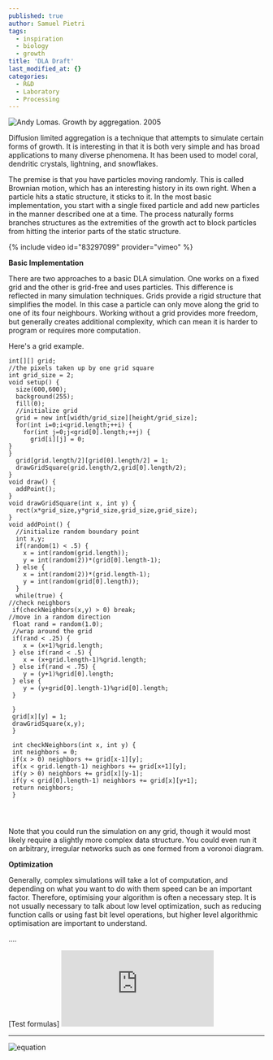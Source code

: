 ```yaml
---
published: true
author: Samuel Pietri
tags:
  - inspiration
  - biology
  - growth
title: 'DLA Draft'
last_modified_at: {}
categories:
  - R&D
  - Laboratory
  - Processing
---
```

![Andy Lomas. Growth by aggregation. 2005]({{site.baseurl}}/images/aggregation_004.jpg)

Diffusion limited aggregation is a technique that attempts to simulate certain forms of growth. It is interesting in that it is both very simple and has broad applications to many diverse phenomena. It has been used to model coral, dendritic crystals, lightning, and snowflakes.

The premise is that you have particles moving randomly. This is called Brownian motion, which has an interesting history in its own right. When a particle hits a static structure, it sticks to it. In the most basic implementation, you start with a single fixed particle and add new particles in the manner described one at a time. The process naturally forms branches structures as the extremities of the growth act to block particles from hitting the interior parts of the static structure.


{% include video id="83297099" provider="vimeo" %}

**Basic Implementation**


There are two approaches to a basic DLA simulation. One works on a fixed grid and the other is grid-free and uses particles. This difference is reflected in many simulation techniques. Grids provide a rigid structure that simplifies the model. In this case a particle can only move along the grid to one of its four neighbours. Working without a grid provides more freedom, but generally creates additional complexity, which can mean it is harder to program or requires more computation.

Here's a grid example.
```
int[][] grid;
//the pixels taken up by one grid square
int grid_size = 2;
void setup() {
  size(600,600);
  background(255);
  fill(0);
  //initialize grid
  grid = new int[width/grid_size][height/grid_size];
  for(int i=0;i<grid.length;++i) {
    for(int j=0;j<grid[0].length;++j) {
      grid[i][j] = 0;
} 
}
  grid[grid.length/2][grid[0].length/2] = 1;
  drawGridSquare(grid.length/2,grid[0].length/2);
}
void draw() {
  addPoint();
}
void drawGridSquare(int x, int y) {
  rect(x*grid_size,y*grid_size,grid_size,grid_size);
}
void addPoint() {
  //initialize random boundary point
  int x,y;
  if(random(1) < .5) {
    x = int(random(grid.length));
    y = int(random(2))*(grid[0].length-1);
  } else {
    x = int(random(2))*(grid.length-1);
    y = int(random(grid[0].length));
  }
  while(true) {
//check neighbors
 if(checkNeighbors(x,y) > 0) break;
//move in a random direction
 float rand = random(1.0);
 //wrap around the grid
 if(rand < .25) {
	x = (x+1)%grid.length;
 } else if(rand < .5) {
	x = (x+grid.length-1)%grid.length;
 } else if(rand < .75) {
	y = (y+1)%grid[0].length;
 } else {
	y = (y+grid[0].length-1)%grid[0].length;
 } 
 
 }
 grid[x][y] = 1;
 drawGridSquare(x,y);
 }

 int checkNeighbors(int x, int y) {
 int neighbors = 0;
 if(x > 0) neighbors += grid[x-1][y];
 if(x < grid.length-1) neighbors += grid[x+1][y];
 if(y > 0) neighbors += grid[x][y-1];
 if(y < grid[0].length-1) neighbors += grid[x][y+1];
 return neighbors;
 }


  
  ```
Note that you could run the simulation on any grid, though it would most likely require a slightly more complex data structure. You could even run it on arbitrary, irregular networks such as one formed from a voronoi diagram.

**Optimization**

Generally, complex simulations will take a lot of computation, and depending on what you want to do with them speed can be an important factor. Therefore, optimising your algorithm is often a necessary step. It is not usually necessary to talk about low level optimization, such as reducing function calls or using fast bit level operations, but higher level algorithmic optimisation are important to understand.

....


[Test formulas]
![equation](http://latex.codecogs.com/gif.latex?Concentration%3D%5Cfrac%7BTotalTemplate%7D%7BTotalVolume%7D)




----
![equation](https://latex.codecogs.com/gif.latex?a=\beta&space;&plus;&space;\delta)
